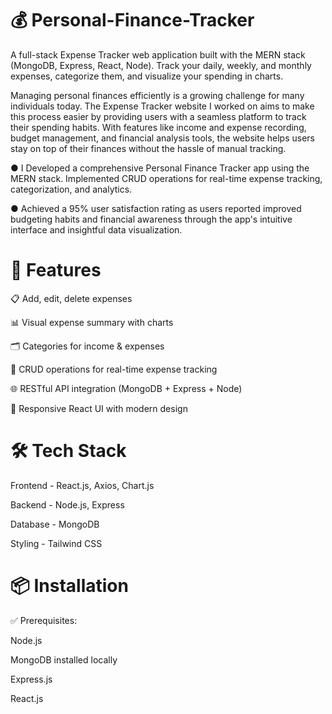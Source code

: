 # 💰 Personal-Finance-Tracker 
A full-stack Expense Tracker web application built with the MERN stack (MongoDB, Express, React, Node). Track your daily, weekly, and monthly expenses, categorize them, and visualize your spending in charts.

Managing personal finances efficiently is a growing challenge for many individuals today. The Expense Tracker website I worked on aims to make this process easier by providing users with a seamless platform to track their spending habits. With features like income and expense recording, budget management, and financial analysis tools, the website helps users stay on top of their finances without the hassle of manual tracking.

● I Developed a comprehensive Personal Finance Tracker app using the MERN stack. Implemented CRUD operations for real-time expense tracking, categorization, and analytics.

● Achieved a 95% user satisfaction rating as users reported improved budgeting habits and financial awareness through the app's intuitive interface and insightful data visualization.

# 🚀 Features

📋 Add, edit, delete expenses

📊 Visual expense summary with charts

🗂️ Categories for income & expenses

🔐 CRUD operations for real-time expense tracking

🌐 RESTful API integration (MongoDB + Express + Node)

🎨 Responsive React UI with modern design


# 🛠️ Tech Stack

Frontend - React.js, Axios, Chart.js

Backend -	Node.js, Express

Database - MongoDB

Styling - Tailwind CSS 

# 📦 Installation

✅ Prerequisites:

Node.js

MongoDB installed locally

Express.js

React.js
